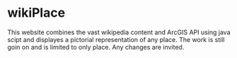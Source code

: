# wikiPlace
This website combines the vast wikipedia content and ArcGIS API using java scipt and displayes a pictorial representation of any place. The work is still goin on and is limited to only place. Any changes are invited.

